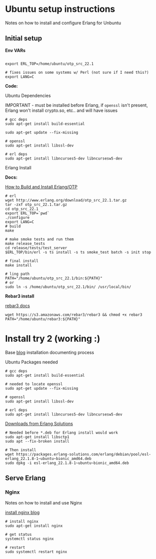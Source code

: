 # Ubuntu setup instructions

Notes on how to install and configure Erlang for Unbuntu

## Initial setup

**Env VARs**

```

export ERL_TOP=/home/ubuntu/otp_src_22.1

# fixes issues on some systems w/ Perl (not sure if I need this?)
export LANG=C
```

**Code:**

Ubuntu Dependencies

IMPORTANT - must be installed before Erlang, if `openssl` isn't present, Erlang won't install crypto.so, etc.. and will have issues

```
# gcc deps
sudo apt-get install build-essential

sudo apt-get update --fix-missing

# openssl
sudo apt-get install libssl-dev

# erl deps
sudo apt-get install libncurses5-dev libncursesw5-dev
```

Erlang Install

**Docs:**

[How to Build and Install Erlang/OTP](http://erlang.org/doc/installation_guide/INSTALL.html#how-to-build-and-install-erlang-otp)

```
# erl
wget http://www.erlang.org/download/otp_src_22.1.tar.gz
tar -zxf otp_src_22.1.tar.gz
cd otp_src_22.1
export ERL_TOP=`pwd`   
./configure
export LANG=C
# build
make

# make smoke tests and run them
make release_tests
cd release/tests/test_server
$ERL_TOP/bin/erl -s ts install -s ts smoke_test batch -s init stop

# final install
make install

# ling path
PATH="/home/ubuntu/otp_src_22.1/bin:${PATH}"
# or
sudo ln -s /home/ubuntu/otp_src_22.1/bin/ /usr/local/bin/
```

**Rebar3 install**

[rebar3 docs](https://github.com/erlang/rebar3#getting-started)

```
wget https://s3.amazonaws.com/rebar3/rebar3 && chmod +x rebar3
PATH="/home/ubuntu/rebar3:${PATH}"
```

# Install try 2 (working :)

Base [blog](https://tecadmin.net/install-erlang-on-ubuntu/) installation documenting process

Ubuntu Packages needed

```
# gcc deps
sudo apt-get install build-essential

# needed to locate openssl
sudo apt-get update --fix-missing

# openssl
sudo apt-get install libssl-dev

# erl deps
sudo apt-get install libncurses5-dev libncursesw5-dev
```

[Downloads from Erlang Solutions](https://www.erlang-solutions.com/resources/download.html)

```
# Needed before *.deb for Erlang install would work
sudo apt-get install libsctp1
sudo apt --fix-broken install

# Then install
wget https://packages.erlang-solutions.com/erlang/debian/pool/esl-erlang_22.1.8-1~ubuntu~bionic_amd64.deb
sudo dpkg -i esl-erlang_22.1.8-1~ubuntu~bionic_amd64.deb
```

## Serve Erlang

### Nginx

Notes on how to install and use Nginx

[install nginx blog](https://www.digitalocean.com/community/tutorials/how-to-install-nginx-on-ubuntu-18-04)

```
# install nginx
sudo apt-get install nginx

# get status
systemctl status nginx

# restart
sudo systemctl restart nginx
```
